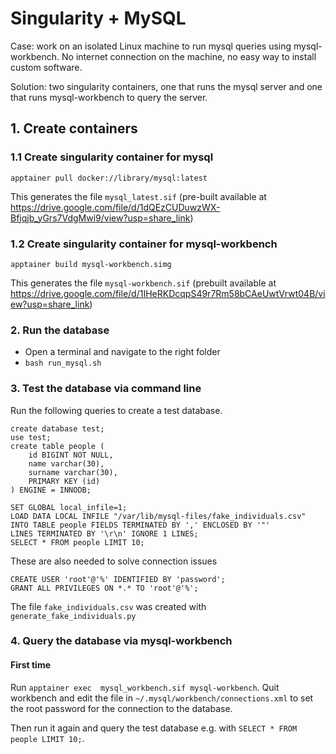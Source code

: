 # Singularity + MySQL

Case: work on an isolated Linux machine to run mysql queries using mysql-workbench. No internet connection on the machine, no easy way to install custom software.

Solution: two singularity containers, one that runs the mysql server and one that runs mysql-workbench to query the server.

## 1. Create containers

### 1.1 Create singularity container for mysql

```
apptainer pull docker://library/mysql:latest
```
This generates the file `mysql_latest.sif` (pre-built available at https://drive.google.com/file/d/1dQEzCUDuwzWX-Bfjqjb_yGrs7VdgMwi9/view?usp=share_link)

### 1.2 Create singularity container for mysql-workbench

```
apptainer build mysql-workbench.simg
```

This generates the file `mysql-workbench.sif` (prebuilt available at https://drive.google.com/file/d/1IHeRKDcqpS49r7Rm58bCAeUwtVrwt04B/view?usp=share_link)

### 2. Run the database

- Open a terminal and navigate to the right folder 
- `bash run_mysql.sh`

### 3. Test the database via command line

Run the following queries to create a test database.

```
create database test;
use test;
create table people (
    id BIGINT NOT NULL,
    name varchar(30),
    surname varchar(30),
    PRIMARY KEY (id)
) ENGINE = INNODB; 

SET GLOBAL local_infile=1;
LOAD DATA LOCAL INFILE "/var/lib/mysql-files/fake_individuals.csv" INTO TABLE people FIELDS TERMINATED BY ',' ENCLOSED BY '"'
LINES TERMINATED BY '\r\n' IGNORE 1 LINES;
SELECT * FROM people LIMIT 10;  
```


These are also needed to solve connection issues

```
CREATE USER 'root'@'%' IDENTIFIED BY 'password';
GRANT ALL PRIVILEGES ON *.* TO 'root'@'%';
```



The file `fake_individuals.csv` was created with `generate_fake_individuals.py`


### 4. Query the database via mysql-workbench

#### First time

Run `apptainer exec  mysql_workbench.sif mysql-workbench`. Quit workbench and edit the file in `~/.mysql/workbench/connections.xml` to set the root password for the connection to the database.

Then run it again and query the test database e.g. with `SELECT * FROM people LIMIT 10;`.



